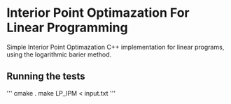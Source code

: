 # Interior Point Optimazation For Linear Programming

Simple Interior Point Optimazation C++ implementation for linear programs, using the logarithmic barier method. 

## Running the tests

'''
cmake .
make
LP_IPM < input.txt
'''



